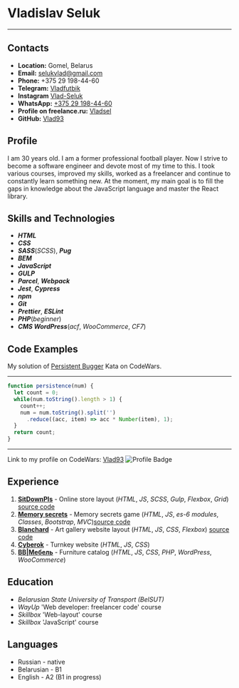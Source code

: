 # **Vladislav Seluk**
*****
## **Contacts**
* **Location:** Gomel, Belarus
* **Email:** selukvlad@gmail.com
* **Phone:** +375 29 198-44-60
* **Telegram:** [Vladfutbik](https://t.me/vladfutbik)
* **Instagram** [Vlad-Seluk](https://www.instagram.com/vladseluk)
* **WhatsApp:** [+375 29 198-44-60](https://call.whatsapp.com/voice/vhzzdEKVpbh5MtTIK7XiqZ)
* **Profile on freelance.ru:** [Vladsel](https://freelance.ru/vladsel)
* **GitHub:** [Vlad93](https://github.com/Vlad93)

## Profile
I am 30 years old. I am a former professional football player. 
Now I strive to become a software engineer and devote most of my time to this. 
I took various courses, improved my skills, worked as a freelancer and continue to constantly learn something new.
At the moment, my main goal is to fill the gaps in knowledge about the JavaScript language and master the React library.

## Skills and Technologies
* ***HTML***
* ***CSS***
* ***SASS***(*SCSS*), ***Pug***
* ***BEM***
* ***JavaScript***
* ***GULP***
* ***Parcel***, ***Webpack***
* ***Jest***, ***Cypress***
* ***npm***
* ***Git***
* ***Prettier***, ***ESLint***
* ***PHP***(*beginner*)
* ***CMS WordPress***(*acf*, *WooCommerce*, *CF7*)

## Code Examples
My solution of [Persistent Bugger](https://www.codewars.com/kata/55bf01e5a717a0d57e0000ec) Kata on CodeWars.
****
```js
function persistence(num) {   
  let count = 0;
  while(num.toString().length > 1) {
    count++;
    num = num.toString().split('')
      .reduce((acc, item) => acc * Number(item), 1);
  }  
  return count;
}
```
****
Link to my profile on CodeWars: [Vlad93](https://www.codewars.com/users/Vlad93) ![Profile Badge](https://www.codewars.com/users/Vlad93/badges/small)

## Experience 
1. [**SitDownPls**](https://vlad93.github.io/SitDownPls.github.io) - Online store layout (*HTML*, *JS*, *SCSS*, *Gulp*, *Flexbox*, *Grid*) [source code](https://github.com/Vlad93/SitDownPls.github.io)
2. [**Memory secrets**](https://vlad93.github.io/MemorySecterts) - Memory secrets game (*HTML*, *JS*, *es-6 modules*, *Classes*, *Bootstrap*, *MVC*)[source code](https://github.com/Vlad93/MemorySecterts)
3. [**Blanchard**](https://vlad93.github.io/blanchard.github.io) - Art gallery website layout (*HTML*, *JS*, *CSS*, *Flexbox*) [source code](https://github.com/Vlad93/blanchard.github.io)
4. [**Cyberok**](https://www.cyberok.ru) - Turnkey website (*HTML*, *JS*, *CSS*)
5. [**ВВ|Мебель**](https://xn--90abamb0bd6k.xn--p1ai) - Furniture catalog (*HTML*, *JS*, *CSS*, *PHP*, *WordPress*, *WooCommerce*)

## Education
* *Belarusian State University of Transport (BelSUT)*
* *WayUp* 'Web developer: freelancer code' course
* *Skillbox* 'Web-layout' course
* *Skillbox* 'JavaScript' course

## Languages
* Russian - native
* Belarusian - В1
* English - A2 (B1 in progress)